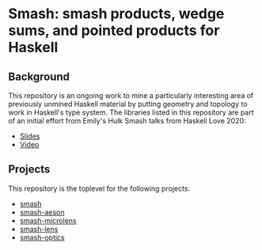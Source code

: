 # Smash: smash products, wedge sums, and pointed products for Haskell

## Background

This repository is an ongoing work to mine a particularly interesting area of previously unmined Haskell material by putting geometry and topology to work in Haskell's type system. The libraries listed in this repository are part of an initial effort from Emily's Hulk Smash talks from Haskell Love 2020: 

- [Slides](https://github.com/cohomolo-gy/Hulk-Smash/blob/master/Smash.pdf)
- [Video](https://www.youtube.com/watch?v=4aQlFMvKgdc)

## Projects

This repository is the toplevel for the following projects: 

- [smash](https://hackage.haskell.org/package/smash)
- [smash-aeson](https://hackage.haskell.org/package/smash-aeson)
- [smash-microlens](https://hackage.haskell.org/package/smash-microlens)
- [smash-lens](https://hackage.haskell.org/package/smash-lens)
- [smash-optics](https://hackage.haskell.org/package/smash-optics)

